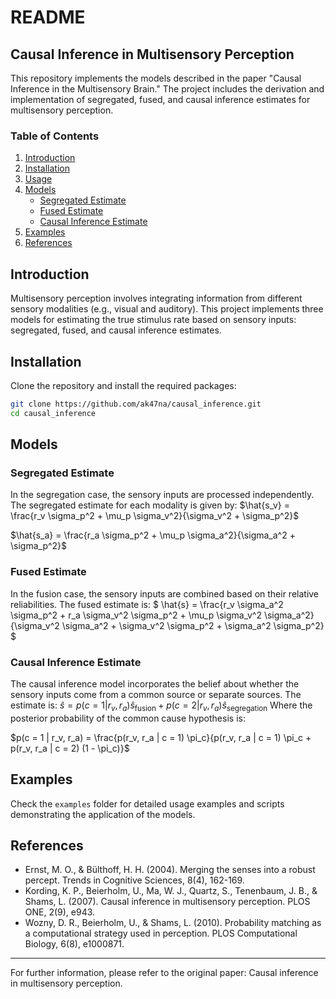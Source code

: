 # README

## Causal Inference in Multisensory Perception

This repository implements the models described in the paper "Causal Inference in the Multisensory Brain." The project includes the derivation and implementation of segregated, fused, and causal inference estimates for multisensory perception.

### Table of Contents
1. [Introduction](#introduction)
2. [Installation](#installation)
3. [Usage](#usage)
4. [Models](#models)
    - [Segregated Estimate](#segregated-estimate)
    - [Fused Estimate](#fused-estimate)
    - [Causal Inference Estimate](#causal-inference-estimate)
5. [Examples](#examples)
6. [References](#references)

## Introduction
Multisensory perception involves integrating information from different sensory modalities (e.g., visual and auditory). This project implements three models for estimating the true stimulus rate based on sensory inputs: segregated, fused, and causal inference estimates.

## Installation
Clone the repository and install the required packages:
```bash
git clone https://github.com/ak47na/causal_inference.git
cd causal_inference
```

## Models

### Segregated Estimate
In the segregation case, the sensory inputs are processed independently. The segregated estimate for each modality is given by:
$\hat{s_v} = \frac{r_v \sigma_p^2 + \mu_p \sigma_v^2}{\sigma_v^2 + \sigma_p^2}$

$\hat{s_a} = \frac{r_a \sigma_p^2 + \mu_p \sigma_a^2}{\sigma_a^2 + \sigma_p^2}$

### Fused Estimate
In the fusion case, the sensory inputs are combined based on their relative reliabilities. The fused estimate is:
$
\hat{s} = \frac{r_v \sigma_a^2 \sigma_p^2 + r_a \sigma_v^2 \sigma_p^2 + \mu_p \sigma_v^2 \sigma_a^2}{\sigma_v^2 \sigma_a^2 + \sigma_v^2 \sigma_p^2 + \sigma_a^2 \sigma_p^2}
$

### Causal Inference Estimate
The causal inference model incorporates the belief about whether the sensory inputs come from a common source or separate sources. The estimate is:
$\hat{s} = p(c = 1 | r_v, r_a) \hat{s}_{\text{fusion}} + p(c = 2 | r_v, r_a) \hat{s}_{\text{segregation}}$
Where the posterior probability of the common cause hypothesis is:

$p(c = 1 | r_v, r_a) = \frac{p(r_v, r_a | c = 1) \pi_c}{p(r_v, r_a | c = 1) \pi_c + p(r_v, r_a | c = 2) (1 - \pi_c)}$

## Examples
Check the `examples` folder for detailed usage examples and scripts demonstrating the application of the models.

## References
- Ernst, M. O., & Bülthoff, H. H. (2004). Merging the senses into a robust percept. Trends in Cognitive Sciences, 8(4), 162-169.
- Kording, K. P., Beierholm, U., Ma, W. J., Quartz, S., Tenenbaum, J. B., & Shams, L. (2007). Causal inference in multisensory perception. PLOS ONE, 2(9), e943.
- Wozny, D. R., Beierholm, U., & Shams, L. (2010). Probability matching as a computational strategy used in perception. PLOS Computational Biology, 6(8), e1000871.

---

For further information, please refer to the original paper: Causal inference in multisensory perception.